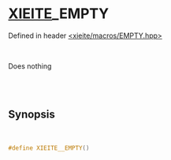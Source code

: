 # [XIEITE](../macros.md)\_EMPTY
Defined in header [<xieite/macros/EMPTY.hpp>](../../include/xieite/macros/EMPTY.hpp)

<br/>

Does nothing

<br/><br/>

## Synopsis

<br/>

```cpp
#define XIEITE__EMPTY()
```
